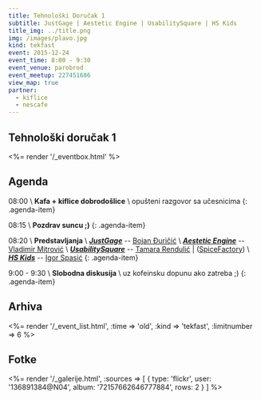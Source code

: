 ```yaml
---
title: Tehnološki Doručak 1
subtitle: JustGage | Aestetic Engine | UsabilitySquare | HS Kids
title_img: ../title.png
img: /images/plavo.jpg
kind: tekfast
event: 2015-12-24
event_time: 8:00 - 9:30
event_venue: parobrod
event_meetup: 227451686
view_map: true
partner:
  - kiflice
  - nescafe
---
```


## Tehnološki doručak 1

<%= render '/_eventbox.html' %>

## Agenda

<span class="icon-clock" /> 08:00 \\
**Kafa + kiflice dobrodošlice** \\
opušteni razgovor sa učesnicima
{: .agenda-item}

<span class="icon-clock" /> 08:15 \\
**Pozdrav suncu ;)**
{: .agenda-item}

<span class="icon-clock" /> 08:20 \\
**Predstavljanja** \\
[***JustGage***](http://justgage.com/) -- <span class="icon-user" /> [Bojan Đuričić](https://rs.linkedin.com/in/toorshia) \\
[***Aestetic Engine***](http://brutalism.rs/projects/aesthetic-engine-1/) -- <span class="icon-user" /> [Vladimir Mitrović](https://rs.linkedin.com/in/pttrn) \\
[***UsabilitySquare***](https://usabilitysquare.com/) -- <span class="icon-user" /> [Tamara Rendulić](https://rs.linkedin.com/in/tamara-rendulic-b8124629) | <span class="icon-home" /> ([SpiceFactory](http://spicefactory.co/)) \\
[***HS <i class="fa fa-heart"></i> Kids***](http://heapspace.rs/kids/index.html) -- <span class="icon-user" /> [Igor Spasić](https://github.com/igorspasic)
{: .agenda-item}

<span class="icon-clock" /> 9:00 - 9:30 \\
**Slobodna diskusija** \\
uz kofeinsku dopunu ako zatreba ;)
{: .agenda-item}


## Arhiva

<%= render '/_event_list.html', :time => 'old', :kind => 'tekfast', :limitnumber => 6 %>


## Fotke

<%= render '/_galerije.html', :sources => [ { type: 'flickr', user: '136891384@N04', album: '72157662646777884', rows: 2 } ] %>
